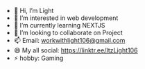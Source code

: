- 👋 Hi, I’m Light 
- 👀 I’m interested in web development 
- 🌱 I’m currently learning NEXTJS 
- 💞️ I’m looking to collaborate on Project 
- 📫 Email: workwithlight106@gmail.com
- 😄 My all social: https://linktr.ee/ItzLight106
- ⚡ hobby: Gaming 

<!---
MGLight106/MGLight106 is a ✨ special ✨ repository because its `README.md` (this file) appears on your GitHub profile.
You can click the Preview link to take a look at your changes.
--->
